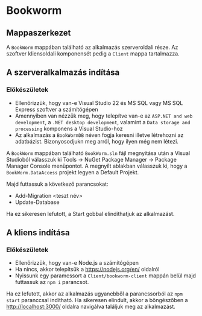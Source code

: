 # Bookworm

## Mappaszerkezet
A `BookWorm` mappában található az alkalmazás szerveroldali része. Az szoftver kliensoldali komponensét pedig a `Client` mappa tartalmazza.

## A szerveralkalmazás indítása

### Előkészületek

* Ellenőrizzük, hogy van-e Visual Studio 22 és MS SQL vagy MS SQL Express szoftver a számítógépen
* Amennyiben van nézzük meg, hogy telepítve van-e az `ASP.NET and web development`, a `.NET desktop development`, valamint a `Data storage and processing` komponens a Visual Studio-hoz
* Az alkalmazás a `BookWormDB` néven fogja keresni illetve létrehozni az adatbázist. Bizonyosodjukn meg arról, hogy ilyen még nem létezi.

A `BookWorm` mappában található `BookWorm.sln` fájl megnyitása után a Visual Studioból válasszuk ki Tools -> NuGet Package Manager -> Package Manager Console menüpontot. A megnyílt ablakban válasszuk ki, hogy a `BookWorm.DataAccess` projekt legyen a Default Projekt.

Majd futtassuk a következő parancsokat:

* Add-Migration <teszt név>
* Update-Database

Ha ez sikeresen lefutott, a Start gobbal elindíthatjuk az alkalmazást.

## A kliens indítása

### Előkészületek

* Ellenőrizzük, hogy van-e Node.js a számítógépen
* Ha nincs, akkor telepítsük a <https://nodejs.org/en/> oldalról
* Nyissunk egy paramcssort a `Client/bookworm-client` mappán belül majd futtassuk az `npm i` parancsot.

Ha ez lefutott, akkor az alkalmazás ugyanebből a parancssorból az `npm start` paranccsal indítható. Ha sikeresen elindult, akkor a böngészőben a <http://localhost:3000/> oldalra navigálva találjuk meg az alkalmazást.
